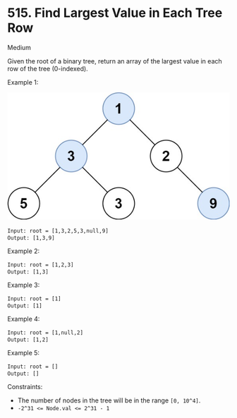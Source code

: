 # 515. Find Largest Value in Each Tree Row

Medium

Given the root of a binary tree, return an array of the 
largest value in each row of the tree (0-indexed).

Example 1:

![ex1](ex1.jpg)
```
Input: root = [1,3,2,5,3,null,9]
Output: [1,3,9]
```
Example 2:
```
Input: root = [1,2,3]
Output: [1,3]
```
Example 3:
```
Input: root = [1]
Output: [1]
```
Example 4:
```
Input: root = [1,null,2]
Output: [1,2]
```
Example 5:
```
Input: root = []
Output: []
```


Constraints:

* The number of nodes in the tree will be in the range `[0, 10^4]`.
* `-2^31 <= Node.val <= 2^31 - 1`


